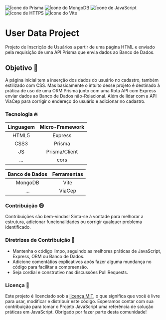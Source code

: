 ![Ícone do Prisma](https://img.icons8.com/?size=100&id=zJh5Gyrd6ZKu&format=png&color=000000)
![Ícone do MongoDB](https://img.icons8.com/?size=100&id=bosfpvRzNOG8&format=png&color=000000)
![Ícone de JavaScript](https://img.icons8.com/?size=100&id=108784&format=png&color=000000)
![Ícone de HTTPS](https://img.icons8.com/?size=100&id=Dr6ZRXLR8tfR&format=png&color=FFFFFF)
![Ícone do Vite](https://img.icons8.com/?size=100&id=dJjTWMogzFzg&format=png&color=000000)

# User Data Project
 Projeto de Inscrição de Usuários a partir de uma página HTML e enviado pela requisição de uma API Prisma que envia dados ao Banco de Dados.

## Objetivo 🎯
 A página inicial tem a inserção dos dados do usuário no cadastro, também estilizado com CSS. Mas basicamente o intuito desse projeto é destinado à prática de uso de uma ORM Prisma junto com uma Rota API com Express enviar dados ao Banco de Dados não-Relacional. Além de lidar com a API ViaCep para corrigir o endereço do usuário e adicionar no cadastro.

### Tecnologia 🔥
Linguagem | Micro-Framework
:---: | :---: 
HTML5 | Express
CSS3 | Prisma
JS | Prisma/Client
 ... | cors

 

Banco de Dados | Ferramentas
:---: | :---:
MongoDB | Vite
... | ViaCep

### Contribuição 😄
 Contribuições são bem-vindas! Sinta-se à vontade para melhorar a estrutura, adicionar funcionalidades ou corrigir qualquer problema identificado.

### Diretrizes de Contribuição 📌
- Mantenha o código limpo, seguindo as melhores práticas de JavaScript, Express, ORM ou Banco de Dados.
- Adicione comentátios explicativos após fazer alguma mundança no código para facilitar a compreensão.
- Seja cordial e construtivo nas discussões Pull Requests.

### Licença 📁
 Este projeto é licenciado sob a [licença MIT](LICENSE), o que significa que você é livre para usar, modificar e distribuir este código.
 Esperamos contar com sua contribuição para tomar o Projeto JavaScript uma referência de solução práticas em JavaScript. Obrigado por fazer parte desta comunidade!
